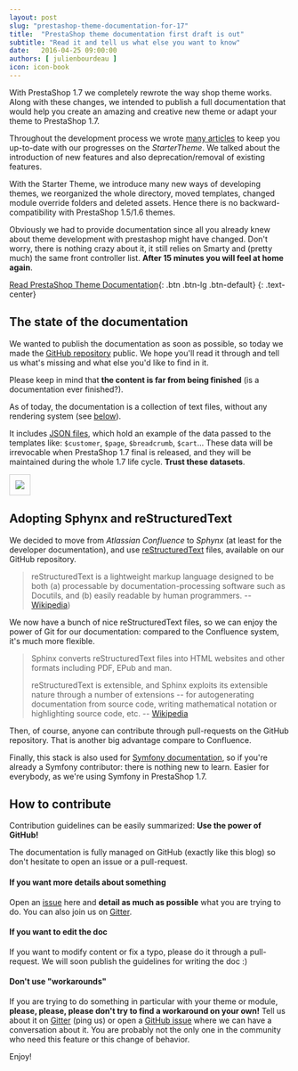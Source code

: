 ```yaml
---
layout: post
slug: "prestashop-theme-documentation-for-17"
title:  "PrestaShop theme documentation first draft is out"
subtitle: "Read it and tell us what else you want to know"
date:   2016-04-25 09:00:00
authors: [ julienbourdeau ]
icon: icon-book
---
```


With PrestaShop 1.7 we completely rewrote the way shop theme works.
Along with these changes, we intended to publish a full documentation that would help you create an amazing and creative new theme or adapt your theme to PrestaShop 1.7.

Throughout the development process we wrote [many articles](/tag/starter-theme/) to keep you up-to-date with our progresses on the _StarterTheme_. We talked about the introduction of new features and also deprecation/removal of existing features.

With the Starter Theme, we introduce many new ways of developing themes, we reorganized the whole directory, moved templates, changed module override folders and deleted assets. Hence there is no backward-compatibility with PrestaShop 1.5/1.6 themes.

Obviously we had to provide documentation since all you already knew about theme development with prestashop might have changed. Don't worry, there is nothing crazy about it, it still relies on Smarty and (pretty much) the same front controller list. **After 15 minutes you will feel at home again**.


[Read PrestaShop Theme Documentation](https://github.com/PrestaShop/docs){: .btn .btn-lg .btn-default}
{: .text-center}



## The state of the documentation

We wanted to publish the documentation as soon as possible, so today we made the [GitHub repository](https://github.com/PrestaShop/docs) public. We hope you'll read it through and tell us what's missing and what else you'd like to find in it.

Please keep in mind that **the content is far from being finished** (is a documentation ever finished?).

As of today, the documentation is a collection of text files, without any rendering system (see [below](#adopting-sphynx-and-restructuredtext)).

It includes [JSON files](https://github.com/PrestaShop/docs/tree/master/themes/templates/datasets/side-wide), which hold an example of the data passed to the templates like: `$customer`, `$page`, `$breadcrumb`, `$cart`... These data will be irrevocable when PrestaShop 1.7 final is released, and they will be maintained during the whole 1.7 life cycle. **Trust these datasets**.

<img style="border: 1px solid #CCC; padding: 10px;" src="/assets/images/2016/04/docs-repo.png">


## Adopting Sphynx and reStructuredText

We decided to move from _Atlassian Confluence_ to _Sphynx_ (at least for the developer documentation), and use [reStructuredText](http://docutils.sourceforge.net/docs/user/rst/quickref.html) files, available on our GitHub repository.

> reStructuredText is a lightweight markup language designed to be both (a) processable by documentation-processing software such as Docutils, and (b) easily readable by human programmers.
> -- [Wikipedia](https://en.wikipedia.org/wiki/ReStructuredText))

We now have a bunch of nice reStructuredText files, so we can enjoy the power of Git for our documentation: compared to the Confluence system, it's much more flexible.

> Sphinx converts reStructuredText files into HTML websites and other formats including PDF, EPub and man.
>
>reStructuredText is extensible, and Sphinx exploits its extensible nature through a number of extensions -- for autogenerating documentation from source code, writing mathematical notation or highlighting source code, etc.
> -- [Wikipedia](https://en.wikipedia.org/wiki/Sphinx_(documentation_generator))

Then, of course, anyone can contribute through pull-requests on the GitHub repository. That is another big advantage compare to Confluence.

Finally, this stack is also used for [Symfony documentation](https://github.com/symfony/symfony-docs), so if you're already a Symfony contributor: there is nothing new to learn. Easier for everybody, as we're using Symfony in PrestaShop 1.7.


## How to contribute

Contribution guidelines can be easily summarized: **Use the power of GitHub!**

The documentation is fully managed on GitHub (exactly like this blog) so don't hesitate to open an issue or a pull-request.

#### If you want more details about something

Open an [issue](https://github.com/PrestaShop/docs/issues/new) here and **detail as much as possible** what you are trying to do. You can also join us on [Gitter](https://gitter.im/PrestaShop/docs).

#### If you want to edit the doc

If you want to modify content or fix a typo, please do it through a pull-request. We will soon publish the guidelines for writing the doc :)

#### Don't use "workarounds"

If you are trying to do something in particular with your theme or module, **please, please, please don't try to find a workaround on your own!** Tell us about it on [Gitter](https://gitter.im/PrestaShop/docs) (ping us) or open a [GitHub issue](https://github.com/PrestaShop/docs/issues/new) where we can have a conversation about it. You are probably not the only one in the community who need this feature or this change of behavior.


Enjoy!
